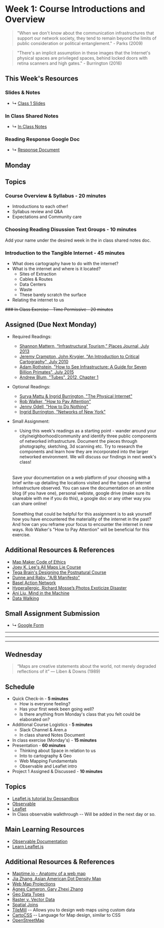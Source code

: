 # Week 1: Course Introductions and Overview

> "When we don't know about the communication infrastructures that support our network society, they tend to remain beyond the limits of public consideration or political entanglement." - Parks (2009)

> "There's an implicit assumption in these images that the Internet's physical spaces are privileged spaces, behind locked doors with retina scanners and high gates." - Burrington (2016)

## This Week's Resources

### Slides & Notes 
* ↳ [Class 1 Slides](https://docs.google.com/presentation/d/1hvi92U5LN0t0nWjT-BF9bOYVDusGn-9Gx-YxW8WzagU/edit?usp=sharing)
### In Class Shared Notes
 * ↳ [In Class Notes](https://docs.google.com/document/d/1dxq839nT1Z2mDGHmaRtfZcHJM9UhutEWe7FWej7Q_2g/edit?usp=sharing)
### Reading Response Google Doc
* ↳ [Response Document](https://docs.google.com/document/d/1z9RFLIPTfHzS9kKKNdszuYYRxVgrxREBAZ1X29DAJfs/edit?usp=sharing)

## Monday 

## Topics

### Course Overview & Syllabus - 20 minutes
* Introductions to each other!
* Syllabus review and Q&A
* Expectations and Community care

### Choosing Reading Disussion Text Groups - 10 minutes
Add your name under the desired week in the in class shared notes doc.

### Introduction to the Tangible Internet - 45 minutes
* What does cartography have to do with the internet?
* What is the internet and where is it located?
    * Sites of Extraction
    * Cables & Routes
    * Data Centers
    * Waste
    * These barely scratch the surface
* Relating the internet to us

<s>### In Class Exercise - Time Permissive - 20 minutes</s>



## Assigned (**Due Next Monday**)

* Required Readings:
    * [Shannon Mattern, “Infrastructural Tourism,” Places Journal, July 2013](https://placesjournal.org/article/infrastructural-tourism/#footnote_15)
    * [Jeremy Crampton, John Krygier, "An Introduction to Critical Cartography", July 2010](https://www.are.na/block/14630024)
    * [Adam Rothstein, "How to See Infrastructure: A Guide for Seven Billion Primates", July 2015](https://rhizome.org/editorial/2015/jul/2/how-see-infrastructure-guide-seven-billion-primate/)
    * [Andrew Blum, "Tubes", 2012, Chapter 1](https://bobcat.library.nyu.edu/primo-explore/fulldisplay?docid=nyu_aleph003634157&context=L&vid=NS2-NUI&lang=en_US&search_scope=default_scope&adaptor=Local%20Search%20Engine&tab=default_tab&query=any,contains,andrew%20blum%20tubes&offset=0)

* Optional Readings:
    * [Surya Mattu & Ingrid Burrington, "The Physical Internet"](http://networks.land/reference/physical/)
    * [Rob Walker, "How to Pay Attention"](https://medium.com/re-form/how-to-pay-attention-4751adb53cb6)
    * [Jenny Odell, "How to Do Nothing"](https://medium.com/@the_jennitaur/how-to-do-nothing-57e100f59bbb)
    * [Ingrid Burrington, "Networks of New York"](https://ebookcentral.proquest.com/lib/nyulibrary-ebooks/detail.action?docID=6040343)

* Small Assignment:
   * Using this week's readings as a starting point - wander around your city/neighborhood/community
    and identify three public components of networked infrastructure. Document the pieces through photography, sketching, 3d scanning etc. Try to research the components and learn how they are incorporated into the larger networked environment. We will discuss our findings in next week's class! 
    <br>  
    <br>  
    Save your documentation on a web platform of your choosing with a brief write-up detailing the locations visited and the types of internet infrastructure observed. You can save the documentation on an
    online blog (if you have one), personal webiste, google drive (make sure its shareable with me if you do this), a google doc or any other way you can share online!
    <br>  
    <br>  
    Something that could be helpful for this assignment is to ask yourself how you have encountered the materiality of the internet in the past? And how can you reframe your focus to encounter the internet in new ways. Rob Walker's "How to Pay Attention" will be beneficial for this exercise.

## Additional Resources & References
* [Map Maker Code of Ethics](https://github.com/joeyklee/carto-code-of-ethics)
* [Joey K. Lee's All Maps Lie Course](https://all-maps-lie-2020.netlify.app/#/)
* [Tega Brain's Designing the Postnatural Course](https://wp.nyu.edu/postnatural/)
* [Dunne and Raby, "A/B Manifesto"](http://dunneandraby.co.uk/content/projects/476/0)
* [Basel Action Network](https://www.ban.org/trash-transparency)
* [Hyperallergic, Richard Mosse’s Photos Exoticize Disaster](https://hyperallergic.com/641289/richard-mosse-photos-exoticize-disaster/)
* [Ani Liu, Mind in the Machine](https://ani-liu.com/mind-in-machine)
* [Data Walking](https://www.datawalking.com/)

## Small Assignment Submission
* ↳ [Google Form](https://forms.gle/kPLtT8429YazXGFL7)

---
---
---
## Wednesday

> “Maps are creative statements about the world, not merely degraded reflections of it” ― Liben & Downs (1989)



## Schedule
* Quick Check-in - __5 minutes__
    * How is everyone feeling?
    * Has your first week been going well?
    * Is there anything from Monday's class that you felt could be elaborated on?
* Additional Course Logistics - __5 minutes__
    * Slack Channel & Aren.a
    * In class shared Notes Document
* In class exercise (Monday's) - __15 minutes__
* Presentation - __60 minutes__
    * Thinking about Space in relation to us 
    * Into to cartography & Geo
    * Web Mapping Fundamentals 
    * Observable and Leaflet intro
* Project 1 Assigned & Discussed - __10 minutes__
    


## Topics
* [Leaflet.js tutorial by Geosandbox](https://joeyklee.github.io/geosandbox/)
* [Observable](https://observablehq.com/)
* [Leaflet](https://leafletjs.com/)
* In Class observable walkthrough -- Will be added in the next day or so.

## Main Learning Resources
* [Observable Documentation](https://observablehq.com/@observablehq/documentation#threeEssentialCharts)
* [Learn Leaflet.js](https://www.youtube.com/playlist?list=PLDmvslp_VR0xjh7wGMNd_1kk0zUox6Sue)



## Additional Resources & References
* [Maptime.io - Anatomy of a web map](http://maptime.io/anatomy-of-a-web-map/#0)
* [Jia Zhang, Asian American Dot Density Map](https://centerforspatialresearch.github.io/asianAmericans/)
* [ Web Map Projections](https://www.jasondavies.com/maps/transition/)
* [Agnes Cameron, Gary Zhexi Zhang](http://root.schloss-post.com/)
* [Geo Data Types](https://www.axismaps.com/guide/level-of-measurement)
* [Raster v. Vector Data](https://gisgeography.com/spatial-data-types-vector-raster/)
* [Spatial Joins](https://gisgeography.com/spatial-join/)
* [TileMill](https://tilemill-project.github.io/tilemill/) -- Allows you to design web maps using custom data
* [CartoCSS](https://cartocss.readthedocs.io/en/latest/) -- Language for Map design, similar to CSS
* [OpenStreetMap](https://www.openstreetmap.org/)
